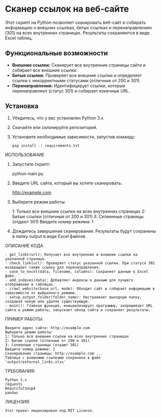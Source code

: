 # Сканер ссылок на веб-сайте

Этот скрипт на Python позволяет сканировать веб-сайт и собирать информацию о внешних ссылках, битых ссылках и перенаправлениях (301) на всех внутренних страницах. Результаты сохраняются в виде Excel таблиц.

## Функциональные возможности

- **Внешние ссылки:** Сканирует все внутренние страницы сайта и собирает все внешние ссылки.
- **Битые ссылки:** Проверяет все внешние ссылки и определяет ссылки с некорректными статусами (отличные от 200 и 301).
- **Перенаправления:** Идентифицирует ссылки, которые перенаправляют (статус 301) и собирает конечные URL.

## Установка

1. Убедитесь, что у вас установлен Python 3.x.
2. Скачайте или склонируйте репозиторий.
3. Установите необходимые зависимости, запустив команду:

   ```bash
   pip install -r requirements.txt


ИСПОЛЬЗОВАНИЕ

1. Запустите скрипт:

    python main.py

2. Введите URL сайта, который вы хотите сканировать:

    http://example.com

3. Выберите режим работы:

    1: Только все внешние ссылки на всех внутренних страницах
    2: Битые ссылки (отличные от 200 и 301)
    3: Склеенные страницы (отдают 301)
    Введите номер режима: 1

4. Дождитесь завершения сканирования. Результаты будут сохранены в папку output в виде Excel файлов.

ОПИСАНИЕ КОДА

    - get_links(url): Получает все внутренние и внешние ссылки на указанной странице.
    - check_link(url): Проверяет статус указанной ссылки. При статусе 301 возвращает также ссылку для перенаправления.
    - save_to_excel(data, filename, columns): Сохраняет данные в Excel файл.
    - add_indexes(data): Добавляет индексы к данным для лучшего отображения в таблицах.
    - crawl_website(base_url, mode): Обходит сайт и собирает информацию в зависимости от выбранного режима.
    - setup_output_folder(folder_name): Настраивает выходную папку, создавая новую или удаляя существующую.
    - main(): Главная функция, инициализирует программу, запрашивает URL сайта и режим работы, запускает обход сайта и сохраняет результаты.

ПРИМЕР РАБОТЫ:

    Введите адрес сайта: http://example.com
    Выберите режим работы:
    1: Только все внешние ссылки на всех внутренних страницах
    2: Битые ссылки (отличные от 200 и 301)
    3: Склеенные страницы (отдают 301)
    Введите номер режима: 1
    Сканирование страницы: http://example.com ...
    Таблица с внешними ссылками сохранена в файл 'output/external_links.xlsx'

ТРЕБОВАНИЯ:

    Python 3.x
    requests
    BeautifulSoup4
    pandas

ЛИЦЕНЗИЯ:

    Этот проект лицензирован под MIT License.
